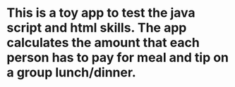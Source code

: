 # This is a toy app to test the java script and html skills. The app calculates the amount that each person has to pay for meal and tip on a group lunch/dinner.
